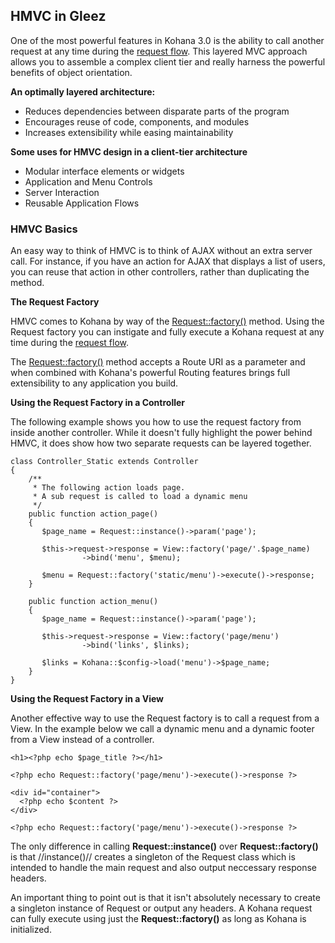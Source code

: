 HMVC in Gleez
-------------

One of the most powerful features in Kohana 3.0 is the ability to call another request at any time during the [request flow](http://gleezcms.org/guide/about.flow). This layered MVC approach allows you to assemble a complex client tier and really harness the powerful benefits of object orientation.

**An optimally layered architecture:**

  * Reduces dependencies between disparate parts of the program
  * Encourages reuse of code, components, and modules
  * Increases extensibility while easing maintainability

**Some uses for HMVC design in a client-tier architecture**

  * Modular interface elements or widgets
  * Application and Menu Controls
  * Server Interaction
  * Reusable Application Flows

### HMVC Basics

An easy way to think of HMVC is to think of AJAX without an extra server call. For instance, if you have an action for AJAX that displays a list of users, you can reuse that action in other controllers, rather than duplicating the method.

**The Request Factory**

HMVC comes to Kohana by way of the [Request::factory()](http://gleezcms.org/guide/api/Request#factory) method. Using the Request factory you can instigate and fully execute a Kohana request at any time during the [request flow](http://gleezcms.org/guide/about.flow).

The [Request::factory()](http://gleezcms.org/guide/api/Request#factory) method accepts a Route URI as a parameter and when combined with Kohana's powerful Routing features brings full extensibility to any application you build.

**Using the Request Factory in a Controller**

The following example shows you how to use the request factory from inside another controller. While it doesn't fully highlight the power behind HMVC, it does show how two separate requests can be layered together.

    class Controller_Static extends Controller
    {
        /**
         * The following action loads page.
         * A sub request is called to load a dynamic menu
         */
        public function action_page()
        {
           $page_name = Request::instance()->param('page');

           $this->request->response = View::factory('page/'.$page_name)
                    ->bind('menu', $menu);

           $menu = Request::factory('static/menu')->execute()->response;
        }

        public function action_menu()
        {
           $page_name = Request::instance()->param('page');

           $this->request->response = View::factory('page/menu')
                    ->bind('links', $links);

           $links = Kohana::$config->load('menu')->$page_name;
        }
    }

**Using the Request Factory in a View**

Another effective way to use the Request factory is to call a request from a View. In the example below we call a dynamic menu and a dynamic footer from a View instead of a controller.

    <h1><?php echo $page_title ?></h1>

    <?php echo Request::factory('page/menu')->execute()->response ?>

    <div id="container">
      <?php echo $content ?>
    </div>

    <?php echo Request::factory('page/menu')->execute()->response ?>

The only difference in calling **Request::instance()** over **Request::factory()** is that //instance()// creates a singleton of the Request class which is intended to handle the main request and also output neccessary response headers.

An important thing to point out is that it isn't absolutely necessary to create a singleton instance of Request or output any headers. A Kohana request can fully execute using just the **Request::factory()** as long as Kohana is initialized.